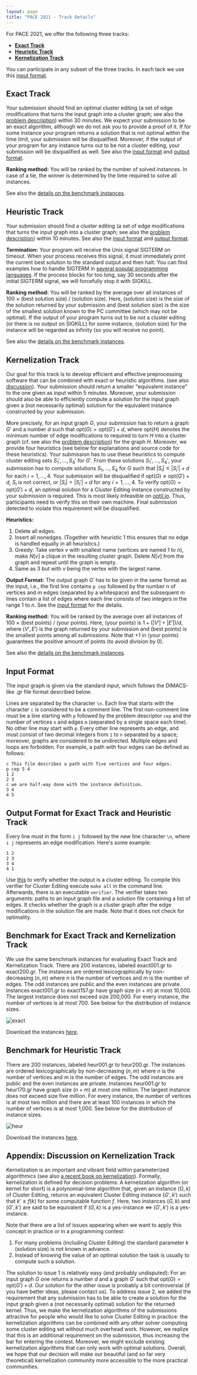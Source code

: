 ```yaml
---
layout: page
title: "PACE 2021 - Track Details"
---
```


For PACE 2021, we offer the following three tracks:

- [**Exact Track**](#exact-track)
- [**Heuristic Track**](#heuristic-track)
- [**Kernelization Track**](#kernelization-track)

You can participate in any subset of the three tracks. In each tack we use this [input format](#input-format).

## Exact Track

Your submission should find an optimal cluster editing (a set of edge modifications that turns the input graph into a cluster graph; see also the [problem description](/2021/cluster-editing/)) within 30 minutes.
We expect your submission to be an exact algorithm, although we do not ask you to provide a proof of it.
If for some instance your program returns a solution that is not optimal within the time limit, your submission will be disqualified.
Moreover, if the output of your program for any instance turns out to be not a cluster editing, your submission will be disqualified as well.
See also the [input format](#input-format) and [output format](#output-format-for-exact-track-and-heuristic-track).

**Ranking method:**
You will be ranked by the number of solved instances.
In case of a tie, the winner is determined by the time required to solve all instances.

See also the [details on the benchmark instances](#benchmark-for-exact-track-and-kernelization-track).

## Heuristic Track

Your submission should find a cluster editing (a set of edge modifications that turns the input graph into a cluster graph; see also the [problem description](/2021/cluster-editing/)) within 10 minutes.
See also the [input format](#input-format) and [output format](#output-format-for-exact-track-and-heuristic-track).

**Termination:**
Your program will receive the Unix signal SIGTERM on timeout.
When your process receives this signal, it must immediately print the current best solution to the standard output and then halt.
You can find examples how to handle SIGTERM in [several popular programming languages](https://www.optil.io/optilion/help/signals).
If the process blocks for too long, say 30 seconds after the initial SIGTERM signal, we will forcefully stop it with SIGKILL.

**Ranking method:**
You will be ranked by the average over all instances of 100 × (best solution size) / (solution size).
Here, (solution size) is the size of the solution returned by your submission and (best solution size) is the size of the smallest solution known to the PC committee (which may not be optimal).
If the output of your program turns out to be not a cluster editing (or there is no output on SIGKILL) for some instance, (solution size) for the instance will be regarded as infinity (so you will receive no point).

See also the [details on the benchmark instances](#benchmark-for-heuristic-track).

## Kernelization Track

Our goal for this track is to develop efficient and effective preprocessing software that can be combined with exact or heuristic algorithms.
(see also [discussion](#appendix-discussion-on-kernelization-track)).
Your submission should return a smaller "equivalent instance" to the one given as input within 5 minutes.
Moreover, your submission should also be able to efficiently compute a solution for the input graph given a (not necessarily optimal) solution for the equivalent instance constructed by your submission.

More precisely, for an input graph $G$, your submission has to return a graph $G'$ and a number $d$ such that $\mathrm{opt}(G) = \mathrm{opt}(G') + d$, where $\mathrm{opt}(H)$ denotes the minimum number of edge modifications to required to turn $H$ into a cluster graph (cf. see also the [problem description](/2021/cluster-editing/)) for the graph $H$.
Moreover, we provide four heuristics (see below for explanations and source code for these heuristics). Your submission has to use these heuristics to compute cluster editing sets $S_1', ..., S_4'$ for $G'$.
From these solutions $S_1', ..., S_4'$, your submission has to compute solutions $S_1, ..., S_4$ for $G$ such that $|S_i| \le |S_i'| + d$ for each $i = 1, \dots, 4$.
Your submission will be disqualified if $\mathrm{opt}(G) \ne \mathrm{opt}(G') + d$, $S_i$ is not correct, or $|S_i| > |S_i'| + d$ for any $i = 1, \dots, 4$.
To verify $\mathrm{opt}(G) = \mathrm{opt}(G') + d$, an optimal solution for a Cluster Editing instance constructed by your submission is required.
This is most likely infeasible on [optil.io](optil.io).
Thus, participants need to verify this on their own machine.
Final submission detected to violate this requirement will be disqualified.

**Heuristics:**
1. Delete all edges.
2. Insert all nonedges. (Together with heuristic 1 this ensures that no
edge is handled equally in all heuristics.)
3. Greedy: Take vertex $v$ with smallest name (vertices are named $1$ to $n$),
make $N[v]$ a clique in the resulting cluster graph. Delete $N[v]$ from the
graph and repeat until the graph is empty.
4. Same as 3 but with $v$ being the vertex with the largest name.

**Output Format:**
The output graph $G'$ has to be given in the same format as the input, i.e.,
the first line contains `p cep` followed by the number $n$ of vertices and $m$ edges (separated by a whitespace)
and the subsequent $m$ lines contain a list of edges where each line consists of two integers in the range $1$ to $n$.
See the [input format](#input-format) for the details.

**Ranking method:**
You will be ranked by the average over all instances of 100 × (best points) / (your points).
Here, (your points) is $1 + (|V'| + |E'|) / d$, where $(V', E')$ is the graph returned by your submission and (best points) is the smallest points among all submissions.
Note that +1 in (your points) guarantees the positive amount of points (to avoid division by 0).

See also the [details on the benchmark instances](#benchmark-for-exact-track-and-kernelization-track).

## Input Format

The input graph is given via the standard input, which follows the DIMACS-like .gr file format described below.

Lines are separated by the character `\n`. Each line that starts with the character `c` is considered to be a comment line.
The first non-comment line must be a line starting with `p` followed by the problem descriptor `cep` and the number of vertices `n` and edges `m` (separated by a single space each time).
No other line may start with `p`. Every other line represents an edge, and must consist of two decimal integers from `1` to `n` separated by a space;
moreover, graphs are considered to be undirected. Multiple edges and loops are forbidden.
For example, a path with four edges can be defined as follows:

```
c This file describes a path with five vertices and four edges.
p cep 5 4
1 2
2 3
c we are half-way done with the instance definition.
3 4
4 5
```

## Output Format for Exact Track and Heuristic Track

Every line must in the form `i j` followed by the new line character `\n`, where `i j` represents an edge modification.
Here's some example:

```
1 2
2 3
3 4
4 1
```

Use [this](/2021/verifier.zip) to verify whether the output is a cluster editing.
To compile this verifier for Cluster Editing execute `make all` in the command line.
Afterwards, there is an executable `verifier`. 
The verifier takes two arguments: paths to an input graph file and a solution file containing a list of edges.
It checks whether the graph is a cluster graph after the edge modifications in the solution file are made.
Note that it does not check for optimality.

## Benchmark for Exact Track and Kernelization Track

We use the same benchmark instances for evaluating Exact Track and Kernelization Track.
There are 200 instances, labeled exact001.gr to exact200.gr.
The instances are ordered lexicographically by non-decreasing $(n,m)$ where $n$ is the number of vertices and $m$ is the number of edges.
The odd instances are public and the even instances are private.
Instances exact001.gr to exact157.gr have graph size ($n + m$) at most 10,000.
The largest instance does not exceed size 200,000.
For every instance, the number of vertices is at most 700.
See below for the distribution of instance sizes.

![exact](/2021/img/exact.png)

Download the instances [here](https://fpt.akt.tu-berlin.de/pace2021/exact.tar.gz).

## Benchmark for Heuristic Track

There are 200 instances, labeled heur001.gr to heur200.gr.
The instances are ordered lexicographically by non-decreasing $(n,m)$ where $n$ is the number of vertices and $m$ is the number of edges.
The odd instances are public and the even instances are private.
Instances heur001.gr to heur170.gr have graph size ($n + m$) at most one million.
The largest instance does not exceed size five million.
For every instance, the number of vertices is at most two million and there are at least 100 instances in which the number of vertices is at most 1,000.
See below for the distribution of instance sizes.

![heur](/2021/img/heur.png)

Download the instances [here](https://fpt.akt.tu-berlin.de/pace2021/heur.tar.gz).

## Appendix: Discussion on Kernelization Track

Kernelization is an important and vibrant field within parameterized
algorithmics (see also [a recent book on kernelization](https://kernelization.ii.uib.no/downloads.html)).
Formally, kernelization is defined for decision problems:
A kernelization algorithm (or kernel for short) is a polynomial-time algorithm that, given an instance $(G, k)$ of Cluster Editing, returns an equivalent Cluster Editing instance $(G', k')$ such that $k' \le f(k)$ for some computable function $f$.
Here, two instances $(G,k)$ and $(G',k')$ are said to be equivalent if
$(G,k)$ is a yes-instance $\iff$ $(G',k')$ is a yes-instance.

Note that there are a list of issues appearing when we want to apply
this concept in practice or in a programming contest:
1. For many problems (including Cluster Editing) the standard parameter
$k$ (solution size) is not known in advance.
2. Instead of knowing the value of an optimal solution the task is
usually to compute such a solution.

The solution to issue 1 is relatively easy (and probably undisputed):
For an input graph $G$ one returns a number $d$ and a graph $G'$ such that $\mathrm{opt}(G) = \mathrm{opt}(G') + d$.
Our solution for the other issue is probably a bit controversial (if you have better ideas, please contact us).
To address issue 2, we added the requirement that any submission has to be able to create a solution for the input graph given a (not necessarily optimal) solution for the returned kernel.
Thus, we make the kernelization algorithms of the submissions attractive for people who would like to solve Cluster Editing in practice:
the kernelization algorithms can be combined with any other solver computing some cluster editing set without much overhead work.
However, we realize that this is an additional requirement on the submission, thus increasing the bar for entering the contest.
Moreover, we might exclude existing kernelization algorithms that can only work with optimal solutions.
Overall, we hope that our decision will make our beautiful (and so far very theoretical) kernelization community more accessible to the more practical communities.
